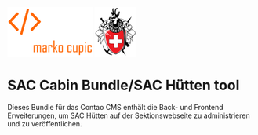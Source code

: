 <div>
<img src="docs/images/logo.png" height="100">
<img src="docs/images/sac_logo.png" height="100">
</div>

# SAC Cabin Bundle/SAC Hütten tool

Dieses Bundle für das Contao CMS enthält die Back- und Frontend Erweiterungen, um SAC Hütten auf der Sektionswebseite zu administrieren und zu veröffentlichen.

